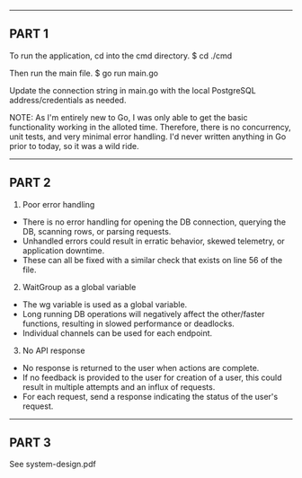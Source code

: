 ----------
PART 1
----------
To run the application, cd into the cmd directory.
$ cd ./cmd

Then run the main file.
$ go run main.go 

Update the connection string in main.go with the local PostgreSQL address/credentials as needed.

NOTE: As I'm entirely new to Go, I was only able to get the basic functionality working in the alloted time. Therefore, there is no concurrency, unit tests, and very minimal error handling. I'd never written anything in Go prior to today, so it was a wild ride.


----------
PART 2
----------
1. Poor error handling
 - There is no error handling for opening the DB connection, querying the DB, scanning rows, or parsing requests.
 - Unhandled errors could result in erratic behavior, skewed telemetry, or application downtime.
 - These can all be fixed with a similar check that exists on line 56 of the file.

2. WaitGroup as a global variable
 - The wg variable is used as a global variable.
 - Long running DB operations will negatively affect the other/faster functions, resulting in slowed performance or deadlocks.
 - Individual channels can be used for each endpoint.

3. No API response
 - No response is returned to the user when actions are complete.
 - If no feedback is provided to the user for creation of a user, this could result in multiple attempts and an influx of requests.
 - For each request, send a response indicating the status of the user's request.

----------
PART 3
----------

 See system-design.pdf
